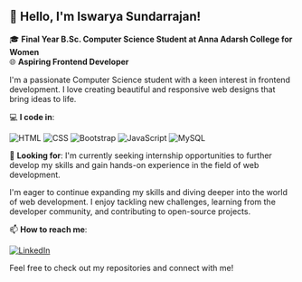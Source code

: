 ## 👋 Hello, I'm Iswarya Sundarrajan!

🎓 **Final Year B.Sc. Computer Science Student at Anna Adarsh College for Women**  
🌐 **Aspiring Frontend Developer**  

I'm a passionate Computer Science student with a keen interest in frontend development. I love creating beautiful and responsive web designs that bring ideas to life.

💻 **I code in**:

![HTML](https://img.shields.io/badge/HTML-E34F26?style=for-the-badge&logo=html5&logoColor=white)
![CSS](https://img.shields.io/badge/CSS-1572B6?style=for-the-badge&logo=css3&logoColor=white)
![Bootstrap](https://img.shields.io/badge/Bootstrap-563D7C?style=for-the-badge&logo=bootstrap&logoColor=white)
![JavaScript](https://img.shields.io/badge/JavaScript-F7DF1E?style=for-the-badge&logo=javascript&logoColor=black)
![MySQL](https://img.shields.io/badge/MySQL-4479A1?style=for-the-badge&logo=mysql&logoColor=white)


🚀 **Looking for**: I'm currently seeking internship opportunities to further develop my skills and gain hands-on experience in the field of web development.

I'm eager to continue expanding my skills and diving deeper into the world of web development. I enjoy tackling new challenges, learning from the developer community, and contributing to open-source projects.

📫 **How to reach me**:

[![LinkedIn](https://img.shields.io/badge/LinkedIn-Iswarya%20Sundarrajan-blue?style=flat-square&logo=linkedin)](https://www.linkedin.com/in/iswarya26/)

Feel free to check out my repositories and connect with me!




<!---
Iswarya-S26/Iswarya-S26 is a ✨ special ✨ repository because its `README.md` (this file) appears on your GitHub profile.
You can click the Preview link to take a look at your changes.

- 👋 Hi, I’m @Iswarya-S26
- 👀 I’m interested in ...
- 🌱 I’m currently learning ...
- 💞️ I’m looking to collaborate on ...
- 📫 How to reach me ...
- 😄 Pronouns: ...
- ⚡ Fun fact: ...
--->
